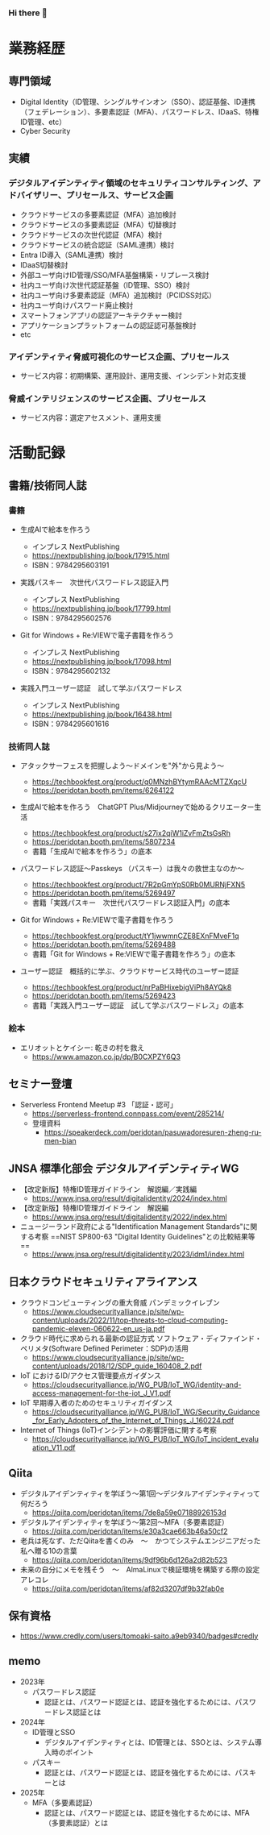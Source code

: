### Hi there 👋

<!--
**peridotan/peridotan** is a ✨ _special_ ✨ repository because its `README.md` (this file) appears on your GitHub profile.

Here are some ideas to get you started:

- 🔭 I’m currently working on ...
- 🌱 I’m currently learning ...
- 👯 I’m looking to collaborate on ...
- 🤔 I’m looking for help with ...
- 💬 Ask me about ...
- 📫 How to reach me: ...
- 😄 Pronouns: ...
- ⚡ Fun fact: ...
-->

# 業務経歴
## 専門領域
- Digital Identity（ID管理、シングルサインオン（SSO）、認証基盤、ID連携（フェデレーション）、多要素認証（MFA）、パスワードレス、IDaaS、特権ID管理、etc）
- Cyber Security
  
## 実績
### デジタルアイデンティティ領域のセキュリティコンサルティング、アドバイザリー、プリセールス、サービス企画
- クラウドサービスの多要素認証（MFA）追加検討
- クラウドサービスの多要素認証（MFA）切替検討
- クラウドサービスの次世代認証（MFA）検討
- クラウドサービスの統合認証（SAML連携）検討
- Entra ID導入（SAML連携）検討
- IDaaS切替検討
- 外部ユーザ向けID管理/SSO/MFA基盤構築・リプレース検討
- 社内ユーザ向け次世代認証基盤（ID管理、SSO）検討
- 社内ユーザ向け多要素認証（MFA）追加検討（PCIDSS対応）
- 社内ユーザ向けパスワード廃止検討
- スマートフォンアプリの認証アーキテクチャー検討
- アプリケーションプラットフォームの認証認可基盤検討
- etc
  
### アイデンティティ脅威可視化のサービス企画、プリセールス
- サービス内容：初期構築、運用設計、運用支援、インシデント対応支援
  
### 脅威インテリジェンスのサービス企画、プリセールス
-  サービス内容：選定アセスメント、運用支援

# 活動記録
## 書籍/技術同人誌
### 書籍
- 生成AIで絵本を作ろう
	- インプレス NextPublishing
	- https://nextpublishing.jp/book/17915.html
	- ISBN：9784295603191

 - 実践パスキー　次世代パスワードレス認証入門
	- インプレス NextPublishing
	- https://nextpublishing.jp/book/17799.html
	- ISBN：9784295602576

 - Git for Windows + Re:VIEWで電子書籍を作ろう
	- インプレス NextPublishing
	- https://nextpublishing.jp/book/17098.html
 	- ISBN：9784295602132

- 実践入門ユーザー認証　試して学ぶパスワードレス
	- インプレス NextPublishing
	- https://nextpublishing.jp/book/16438.html
	- ISBN：9784295601616

### 技術同人誌
 - アタックサーフェスを把握しよう～ドメインを"外"から見よう～
 	- https://techbookfest.org/product/q0MNzhBYtymRAAcMTZXqcU
  	- https://peridotan.booth.pm/items/6264122

 - 生成AIで絵本を作ろう　ChatGPT Plus/Midjourneyで始めるクリエーター生活
	- https://techbookfest.org/product/s27ix2qiW1iZvFmZtsGsRh
 	- https://peridotan.booth.pm/items/5807234
  	- 書籍「生成AIで絵本を作ろう」の底本
    
- パスワードレス認証～Passkeys （パスキー）は我々の救世主なのか～
	- https://techbookfest.org/product/7R2pGmYpS0Rb0MURNjFXN5
 	- https://peridotan.booth.pm/items/5269497
	- 書籍「実践パスキー　次世代パスワードレス認証入門」の底本
   
- Git for Windows + Re:VIEWで電子書籍を作ろう
	- https://techbookfest.org/product/tY1jwwmnCZE8EXnFMveF1q
 	- https://peridotan.booth.pm/items/5269488
	- 書籍「Git for Windows + Re:VIEWで電子書籍を作ろう」の底本
   
 - ユーザー認証　概括的に学ぶ、クラウドサービス時代のユーザー認証
	- https://techbookfest.org/product/nrPaBHixebigViPh8AYQk8
 	- https://peridotan.booth.pm/items/5269423
	- 書籍「実践入門ユーザー認証　試して学ぶパスワードレス」の底本

### 絵本
- エリオットとケイシー: 乾きの村を救え
	- https://www.amazon.co.jp/dp/B0CXPZY6Q3

## セミナー登壇
- Serverless Frontend Meetup #3 「認証・認可」
	- https://serverless-frontend.connpass.com/event/285214/
	- 登壇資料
		- https://speakerdeck.com/peridotan/pasuwadoresuren-zheng-ru-men-bian

## JNSA 標準化部会 デジタルアイデンティティWG
- 【改定新版】特権ID管理ガイドライン　解説編／実践編
	- https://www.jnsa.org/result/digitalidentity/2024/index.html	
- 【改定新版】特権ID管理ガイドライン　解説編
	- https://www.jnsa.org/result/digitalidentity/2022/index.html
- ニュージーランド政府による"Identification Management Standards"に関する考察
==NIST SP800-63 "Digital Identity Guidelines"との比較結果等==
	- https://www.jnsa.org/result/digitalidentity/2023/idm1/index.html

## 日本クラウドセキュリティアライアンス
- クラウドコンピューティングの重大脅威 パンデミックイレブン
	- https://www.cloudsecurityalliance.jp/site/wp-content/uploads/2022/11/top-threats-to-cloud-computing-pandemic-eleven-060622-en_us-ja.pdf
- クラウド時代に求められる最新の認証方式 ソフトウェア・ディファインド・ペリメタ(Software Defined Perimeter：SDP)の活用
	- https://www.cloudsecurityalliance.jp/site/wp-content/uploads/2018/12/SDP_guide_160408_2.pdf
- IoT におけるID/アクセス管理要点ガイダンス
	- https://cloudsecurityalliance.jp/WG_PUB/IoT_WG/identity-and-access-management-for-the-iot_J_V1.pdf
- IoT 早期導入者のためのセキュリティガイダンス
	- https://cloudsecurityalliance.jp/WG_PUB/IoT_WG/Security_Guidance_for_Early_Adopters_of_the_Internet_of_Things_J_160224.pdf
- Internet of Things (IoT)インシデントの影響評価に関する考察
	- https://cloudsecurityalliance.jp/WG_PUB/IoT_WG/IoT_incident_evaluation_V11.pdf

## Qiita
- デジタルアイデンティティを学ぼう～第1回～デジタルアイデンティティって何だろう
	- https://qiita.com/peridotan/items/7de8a59e07188926153d
 -  デジタルアイデンティティを学ぼう～第2回～MFA（多要素認証）
	- https://qiita.com/peridotan/items/e30a3cae663b46a50cf2
 - 老兵は死なず、ただQiitaを書くのみ　～　かつてシステムエンジニアだった私へ贈る10の言葉
 	- https://qiita.com/peridotan/items/9df96b6d126a2d82b523
 - 未来の自分にメモを残そう　～　AlmaLinuxで検証環境を構築する際の設定アレコレ
	- https://qiita.com/peridotan/items/af82d3207df9b32fab0e

## 保有資格
- https://www.credly.com/users/tomoaki-saito.a9eb9340/badges#credly

## memo
- 2023年
	- パスワードレス認証
		- 認証とは、パスワード認証とは、認証を強化するためには、パスワードレス認証とは
- 2024年
	- ID管理とSSO
		- デジタルアイデンティティとは、ID管理とは、SSOとは、システム導入時のポイント
	- パスキー
 		- 認証とは、パスワード認証とは、認証を強化するためには、パスキーとは
- 2025年
	- MFA（多要素認証）
 		- 認証とは、パスワード認証とは、認証を強化するためには、MFA（多要素認証）とは
